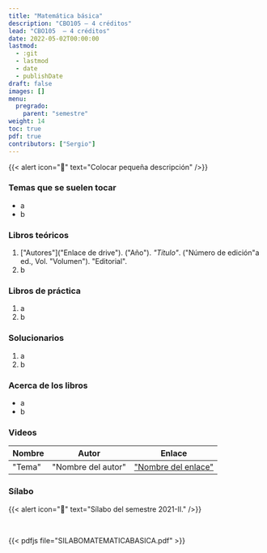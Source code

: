 ```yaml
---
title: "Matemática básica"
description: "CBO105 — 4 créditos"
lead: "CBO105  — 4 créditos"
date: 2022-05-02T00:00:00
lastmod:
  - :git
  - lastmod
  - date
  - publishDate
draft: false
images: []
menu:
  pregrado:
    parent: "semestre"
weight: 14
toc: true
pdf: true
contributors: ["Sergio"]
---
```


{{< alert icon="📌" text="Colocar pequeña descripción" />}}

### Temas que se suelen tocar

- a
- b

### Libros teóricos

1. ["Autores"]("Enlace de drive"). ("Año"). *"Título"*. ("Número de edición"a ed., Vol. "Volumen"). "Editorial".
2. b

### Libros de práctica

1. a
2. b

### Solucionarios

1. a
2. b

### Acerca de los libros

- a
- b

### Videos

|Nombre|Autor|Enlace|
|------|-----|------|
|"Tema"| "Nombre del autor"|["Nombre del enlace"](https://www.youtube.com/playlist?list=PLw3pvR_YJeRcMaubDZvkjayqDJT4Tx47A)|

### Sílabo

{{< alert icon="🔔" text="Sílabo del semestre 2021-II." />}}

<br>

{{< pdfjs file="SILABOMATEMATICABASICA.pdf" >}}
